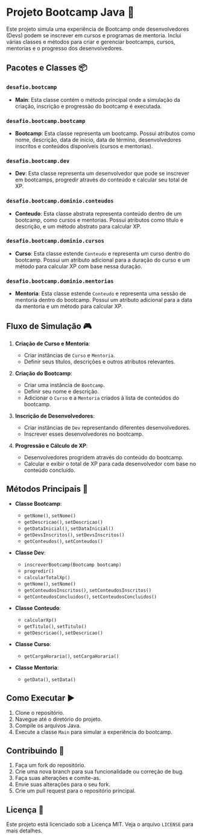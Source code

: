 # Projeto Bootcamp Java 🚀

Este projeto simula uma experiência de Bootcamp onde desenvolvedores (Devs) podem se inscrever em cursos e programas de mentoria. Inclui várias classes e métodos para criar e gerenciar bootcamps, cursos, mentorias e o progresso dos desenvolvedores.

## Pacotes e Classes 📦

### `desafio.bootcamp`
- **Main**: Esta classe contém o método principal onde a simulação da criação, inscrição e progressão do bootcamp é executada.

### `desafio.bootcamp.bootcamp`
- **Bootcamp**: Esta classe representa um bootcamp. Possui atributos como nome, descrição, data de início, data de término, desenvolvedores inscritos e conteúdos disponíveis (cursos e mentorias).

### `desafio.bootcamp.dev`
- **Dev**: Esta classe representa um desenvolvedor que pode se inscrever em bootcamps, progredir através do conteúdo e calcular seu total de XP.

### `desafio.bootcamp.dominio.conteudos`
- **Conteudo**: Esta classe abstrata representa conteúdo dentro de um bootcamp, como cursos e mentorias. Possui atributos como título e descrição, e um método abstrato para calcular XP.

### `desafio.bootcamp.dominio.cursos`
- **Curso**: Esta classe estende `Conteudo` e representa um curso dentro do bootcamp. Possui um atributo adicional para a duração do curso e um método para calcular XP com base nessa duração.

### `desafio.bootcamp.dominio.mentorias`
- **Mentoria**: Esta classe estende `Conteudo` e representa uma sessão de mentoria dentro do bootcamp. Possui um atributo adicional para a data da mentoria e um método para calcular XP.

## Fluxo de Simulação 🎮

1. **Criação de Curso e Mentoria**: 
   - Criar instâncias de `Curso` e `Mentoria`.
   - Definir seus títulos, descrições e outros atributos relevantes.

2. **Criação do Bootcamp**:
   - Criar uma instância de `Bootcamp`.
   - Definir seu nome e descrição.
   - Adicionar o `Curso` e a `Mentoria` criados à lista de conteúdos do bootcamp.

3. **Inscrição de Desenvolvedores**:
   - Criar instâncias de `Dev` representando diferentes desenvolvedores.
   - Inscrever esses desenvolvedores no bootcamp.

4. **Progressão e Cálculo de XP**:
   - Desenvolvedores progridem através do conteúdo do bootcamp.
   - Calcular e exibir o total de XP para cada desenvolvedor com base no conteúdo concluído.

## Métodos Principais 🔑

- **Classe Bootcamp**:
  - `getNome()`, `setNome()`
  - `getDescricao()`, `setDescricao()`
  - `getDataInicial()`, `setDataInicial()`
  - `getDevsInscritos()`, `setDevsInscritos()`
  - `getConteudos()`, `setConteudos()`

- **Classe Dev**:
  - `inscreverBootcamp(Bootcamp bootcamp)`
  - `progredir()`
  - `calcularTotalXp()`
  - `getNome()`, `setNome()`
  - `getConteudosInscritos()`, `setConteudosInscritos()`
  - `getConteudosConcluidos()`, `setConteudosConcluidos()`

- **Classe Conteudo**:
  - `calcularXp()`
  - `getTitulo()`, `setTitulo()`
  - `getDescricao()`, `setDescricao()`

- **Classe Curso**:
  - `getCargaHoraria()`, `setCargaHoraria()`

- **Classe Mentoria**:
  - `getData()`, `setData()`

## Como Executar ▶️

1. Clone o repositório.
2. Navegue até o diretório do projeto.
3. Compile os arquivos Java.
4. Execute a classe `Main` para simular a experiência do bootcamp.

## Contribuindo 🤝

1. Faça um fork do repositório.
2. Crie uma nova branch para sua funcionalidade ou correção de bug.
3. Faça suas alterações e comite-as.
4. Envie suas alterações para o seu fork.
5. Crie um pull request para o repositório principal.

## Licença 📜

Este projeto está licenciado sob a Licença MIT. Veja o arquivo `LICENSE` para mais detalhes.
